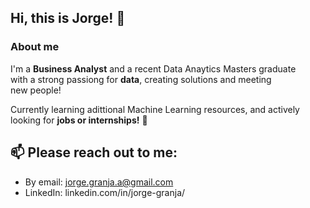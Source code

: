 <h2>Hi, this is Jorge! 👋</h2>

<h3>About me</h3>
I'm a <strong>Business Analyst</strong> and a recent Data Anaytics Masters graduate<br/> 
with a strong passiong for <strong>data</strong>, creating solutions and meeting <br/>
new people!

Currently learning adittional Machine Learning resources, and actively<br/> looking for <strong>jobs or internships!</strong> 🌱<br/> 

<h2>📫 Please <strong>reach out</strong> to me:</h2>

- By email: jorge.granja.a@gmail.com
- LinkedIn: linkedin.com/in/jorge-granja/


<!---
jorgegranja/jorgegranja is a ✨ special ✨ repository because its `README.md` (this file) appears on your GitHub profile.
You can click the Preview link to take a look at your changes.
--->
